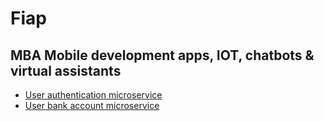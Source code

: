 # Fiap
## MBA Mobile development apps, IOT, chatbots & virtual assistants

- [User authentication microservice](https://github.com/JHBitencourt/fiap/tree/main/auth_user)
- [User bank account microservice](https://github.com/JHBitencourt/fiap/tree/main/financial_account)
